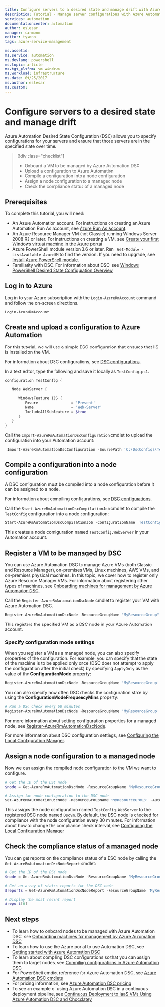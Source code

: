 ```yaml
---
title: Configure servers to a desired state and manage drift with Azure Automation | Microsoft Docs
description: Tutorial - Manage server configurations with Azure Automation DSC
services: automation
documentationcenter: automation
author: eslesar
manager: carmonm
editor: tysonn
tags: azure-service-management

ms.assetid: 
ms.service: automation
ms.devlang: powershell
ms.topic: article
ms.tgt_pltfrm: vm-windows
ms.workload: infrastructure
ms.date: 09/25/2017
ms.author: eslesar
ms.custom: 
---
```


# Configure servers to a desired state and manage drift

Azure Automation Desired State Configuration (DSC) allows you to specify configurations for your servers and ensure that those servers are in the specified state over time.



> [!div class="checklist"]
> * Onboard a VM to be managed by Azure Automation DSC
> * Upload a configuration to Azure Automation
> * Compile a configuration into a node configuration
> * Assign a node configuration to a managed node
> * Check the compliance status of a managed node

## Prerequisites

To complete this tutorial, you will need:

* An Azure Automation account. For instructions on creating an Azure Automation Run As account, see [Azure Run As Account](automation-sec-configure-azure-runas-account.md).
* An Azure Resource Manager VM (not Classic) running Windows Server 2008 R2 or later. For instructions on creating a VM, see 
  [Create your first Windows virtual machine in the Azure portal](../virtual-machines/virtual-machines-windows-hero-tutorial.md)
* Azure PowerShell module version 3.6 or later. Run ` Get-Module -ListAvailable AzureRM` to find the version. If you need to upgrade, see [Install Azure PowerShell module](/powershell/azure/install-azurerm-ps).
* Familiarity with DSC. For information about DSC, see [Windows PowerShell Desired State Configuration Overview](https://docs.microsoft.com/powershell/dsc/overview)

## Log in to Azure

Log in to your Azure subscription with the `Login-AzureRmAccount` command and follow the on-screen directions.

```powershell
Login-AzureRmAccount
```

## Create and upload a configuration to Azure Automation

For this tutorial, we will use a simple DSC configuration that ensures that IIS is installed on the VM.

For information about DSC configurations, see [DSC configurations](https://docs.microsoft.com/powershell/dsc/configurations).

In a text editor, type the following and save it locally as `TestConfig.ps1`.

```powershell
configuration TestConfig {

   Node WebServer {

      WindowsFeature IIS {
         Ensure               = 'Present'
         Name                 = 'Web-Server'
         IncludeAllSubFeature = $true
      }
   }
}
```

Call the `Import-AzureRmAutomationDscConfiguration` cmdlet to upload the configuration into your Automation account:

```powershell
 Import-AzureRmAutomationDscConfiguration -SourcePath 'C:\DscConfigs\TestConfig.ps1' -ResourceGroupName 'MyResourceGroup' -AutomationAccountName 'myAutomationAccount' -Published
```

## Compile a configuration into a node configuration

A DSC configuration must be compiled into a node configuration before it can be assigned to a node.

For information about compiling configurations, see [DSC configurations](https://docs.microsoft.com/powershell/dsc/configurations).

Call the `Start-AzureRmAutomationDscCompilationJob` cmdlet to compile the `TestConfig` configuration into a node configuration:

```powershell
Start-AzureRmAutomationDscCompilationJob -ConfigurationName 'TestConfig' -ResourceGroupName 'MyResourceGroup' -AutomationAccountName 'myAutomationAccount'
```

This creates a node configuration named `TestConfig.WebServer` in your Automation account.

## Register a VM to be managed by DSC

You can use Azure Automation DSC to manage Azure VMs (both Classic and Resource Manager), on-premises VMs, Linux machines, AWS VMs, and on-premises physical machines. In this topic, we cover how to register only Azure Resource Manager VMs.
For information about registering other types of machines, see [Onboarding machines for management by Azure Automation DSC](automation-dsc-onboarding.md).

Call the `Register-AzureRmAutomationDscNode` cmdlet to register your VM with Azure Automation DSC.

```powershell
Register-AzureRmAutomationDscNode -ResourceGroupName "MyResourceGroup" -AutomationAccountName "myAutomationAccount" -AzureVMName "DscVm"
```

This registers the specified VM as a DSC node in your Azure Automation account.

### Specify configuration mode settings

When you register a VM as a managed node, you can also specify properties of the configuration.
For example, you can specify that the state of the machine is to be applied only once (DSC does not attempt to apply the configuration after the initial check)
by specifying `ApplyOnly` as the value of the **ConfigurationMode** property:

```powershell
Register-AzureRmAutomationDscNode -ResourceGroupName 'MyResourceGroup' -AutomationAccountName 'myAutomationAccount' -AzureVMName "DscVm" -ConfigurationMode 'ApplyOnly'
```

You can also specify how often DSC checks the configuration state by using the **ConfigurationModeFrequencyMins** property:

```powershell
# Run a DSC check every 60 minutes
Register-AzureRmAutomationDscNode -ResourceGroupName 'MyResourceGroup' -AutomationAccountName 'myAutomationAccount' -AzureVMName "DscVm" -ConfigurationModeFrequencyMins 60
```

For more information about setting configuration properties for a managed node, see
[Register-AzureRmAutomationDscNode](https://docs.microsoft.com/powershell/module/azurerm.automation/register-azurermautomationdscnode?view=azurermps-4.3.1&viewFallbackFrom=azurermps-4.2.0).

For more information about DSC configuration settings, see [Configuring the Local Configuration Manager](https://docs.microsoft.com/powershell/dsc/metaconfig).

## Assign a node configuration to a managed node

Now we can assign the compiled node configuration to the VM we want to configure.

```powershell
# Get the ID of the DSC node
$node = Get-AzureRmAutomationDscNode -ResourceGroupName 'MyResourceGroup' -AutomationAccountName 'myAutomationAccount' -Name 'DscVm'

# Assign the node configuration to the DSC node
Set-AzureRmAutomationDscNode -ResourceGroupName 'MyResourceGroup' -AutomationAccountName 'myAutomationAccount' -NodeConfigurationName 'TestConfig.WebServer' -Id $node.Id
```

This assigns the node configuration named `TestConfig.WebServer` to the registered DSC node named `DscVm`.
By default, the DSC node is checked for compliance with the node configuration every 30 minutes.
For information about how to change the compliance check interval, see
[Configuring the Local Configuration Manager](https://docs.microsoft.com/PowerShell/DSC/metaConfig)

## Check the compliance status of a managed node

You can get reports on the compliance status of a DSC node by calling the `Get-AzureRmAutomationDscNodeReport` cmdlet:

```powershell
# Get the ID of the DSC node
$node = Get-AzureRmAutomationDscNode -ResourceGroupName 'MyResourceGroup' -AutomationAccountName 'myAutomationAccount' -Name 'DscVm'

# Get an array of status reports for the DSC node
$reports = Get-AzureRmAutomationDscNodeReport -ResourceGroupName 'MyResourceGroup' -AutomationAccountName 'myAutomationAccount' -Id $node.Id

# Display the most recent report
$report[0]
```

## Next steps

* To learn how to onboard nodes to be managed with Azure Automation DSC, see [Onboarding machines for management by Azure Automation DSC](automation-dsc-onboarding.md)
* To learn how to use the Azure portal to use Automation DSC, see [Getting started with Azure Automation DSC](automation-dsc-getting-started.md)
* To learn about compiling DSC configurations so that you can assign them to target nodes, see [Compiling configurations in Azure Automation DSC](automation-dsc-compile.md)
* For PowerShell cmdlet reference for Azure Automation DSC, see [Azure Automation DSC cmdlets](/powershell/module/azurerm.automation/#automation)
* For pricing information, see [Azure Automation DSC pricing](https://azure.microsoft.com/pricing/details/automation/)
* To see an example of using Azure Automation DSC in a continuous deployment pipeline, see 
   [Continuous Deployment to IaaS VMs Using Azure Automation DSC and Chocolatey](automation-dsc-cd-chocolatey.md)